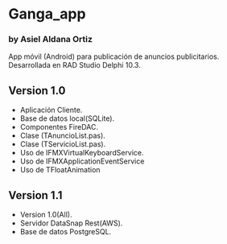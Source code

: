 # Ganga_app
### by Asiel Aldana Ortiz 

App móvil (Android) para publicación de anuncios publicitarios. Desarrollada en RAD Studio Delphi 10.3. 

## Version 1.0
 - Aplicación Cliente.
 - Base de datos local(SQLite).
 - Componentes FireDAC.
 - Clase (TAnuncioList.pas). 
 - Clase (TServicioList.pas).
 - Uso de IFMXVirtualKeyboardService.
 - Uso de IFMXApplicationEventService
 - Uso de TFloatAnimation
 
 ## Version 1.1
  - Version 1.0(All).
  - Servidor DataSnap Rest(AWS).
  - Base de datos PostgreSQL.
  
  
 

